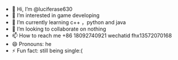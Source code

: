 - 👋 Hi, I’m @luciferase630
- 👀 I’m interested in game developing
- 🌱 I’m currently learning c++ ，python and java
- 💞️ I’m looking to collaborate on nothing
- 📫 How to reach me  +86 18092740921  wechatid fhx13572070168
- 😄 Pronouns: he
- ⚡ Fun fact: still being single:(

<!---
luciferase630/luciferase630 is a ✨ special ✨ repository because its `README.md` (this file) appears on your GitHub profile.
You can click the Preview link to take a look at your changes.
--->
